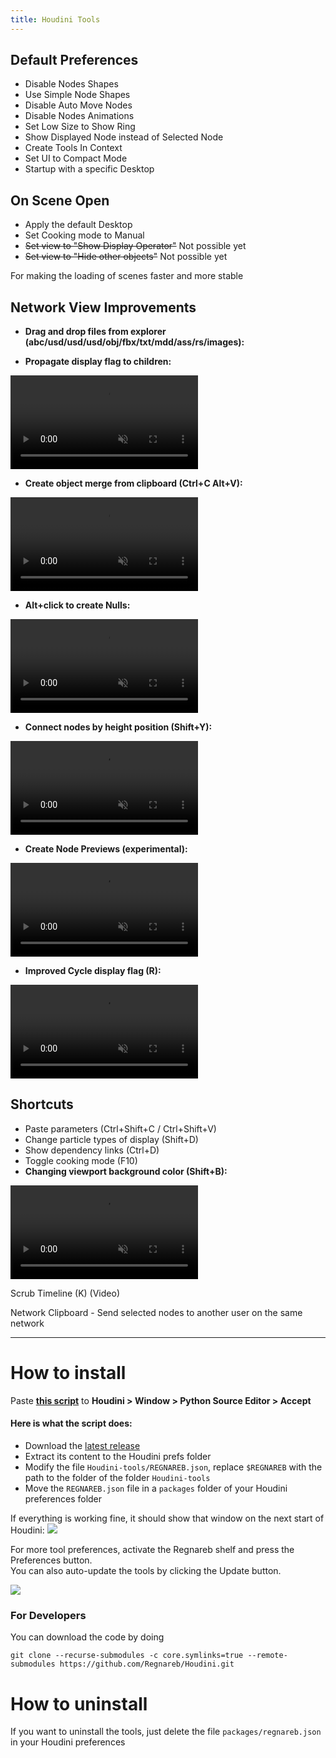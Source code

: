 ```yaml
---
title: Houdini Tools
---
```



## Default Preferences

* Disable Nodes Shapes  
* Use Simple Node Shapes  
* Disable Auto Move Nodes  
* Disable Nodes Animations  
* Set Low Size to Show Ring  
* Show Displayed Node instead of Selected Node  
* Create Tools In Context  
* Set UI to Compact Mode  
* Startup with a specific Desktop  




## On Scene Open 

* Apply the default Desktop
* Set Cooking mode to Manual
* ~~Set view to "Show Display Operator"~~ Not possible yet
* ~~Set view to "Hide other objects"~~ Not possible yet

For making the loading of scenes faster and more stable 



## Network View Improvements

* **Drag and drop files from explorer (abc/usd/usd/usd/obj/fbx/txt/mdd/ass/rs/images):**

* **Propagate display flag to children:**
<video playsinline autoplay muted loop>
  <source src="{{site.baseurl}}/medias/propagate_display.mp4" type="video/mp4">
</video>
<br>

* **Create object merge from clipboard (Ctrl+C Alt+V):**
<video playsinline autoplay muted loop>
  <source src="{{site.baseurl}}/medias/paste_object_merge.mp4" type="video/mp4">
</video>
<br>

* **Alt+click to create Nulls:**
<video playsinline autoplay muted loop>
  <source src="{{site.baseurl}}/medias/create_nulls.mp4" type="video/mp4">
</video>
<br>

* **Connect nodes by height position (Shift+Y):**
<video playsinline autoplay muted loop>
  <source src="{{site.baseurl}}/medias/connect_all_nodes.mp4" type="video/mp4">
</video>
<br>

* **Create Node Previews (experimental):**
<video playsinline autoplay muted loop>
  <source src="{{site.baseurl}}/medias/node_preview.mp4" type="video/mp4">
</video>
<br>

* **Improved Cycle display flag (R):**
<video playsinline autoplay muted loop>
  <source src="{{site.baseurl}}/medias/cycle_display.mp4" type="video/mp4">
</video>



## Shortcuts 

* Paste parameters (Ctrl+Shift+C / Ctrl+Shift+V)
* Change particle types of display (Shift+D)
* Show dependency links (Ctrl+D)
* Toggle cooking mode (F10)
* **Changing viewport background color (Shift+B):**
<video playsinline autoplay muted loop>
  <source src="{{site.baseurl}}/medias/change_viewport_color.mp4" type="video/mp4">
</video>
<br>

Scrub Timeline (K) (Video) 

Network Clipboard - Send selected nodes to another user on the same network

---

# How to install

Paste [**this script**](https://raw.githubusercontent.com/Regnareb/Houdini/refs/tags/v0.3.1/python2.7libs/tools/installer.py) to **Houdini > Window > Python Source Editor > Accept**  

#### Here is what the script does:
 * Download the [latest release](https://github.com/Regnareb/Houdini/releases/latest/download/Houdini-tools.zip) 
 * Extract its content to the Houdini prefs folder 
 * Modify the file `Houdini-tools/REGNAREB.json`, replace `$REGNAREB` with the path to the folder of the folder `Houdini-tools`  
 * Move the `REGNAREB.json` file in a `packages` folder of your Houdini preferences folder


If everything is working fine, it should show that window on the next start of Houdini:
![]({{site.baseurl}}/medias/first_launch.png)

For more tool preferences, activate the Regnareb shelf and press the Preferences button.  
You can also auto-update the tools by clicking the Update button.

![]({{site.baseurl}}/medias/preferences.png)

### For Developers
You can download the code by doing
```
git clone --recurse-submodules -c core.symlinks=true --remote-submodules https://github.com/Regnareb/Houdini.git
```


# How to uninstall

If you want to uninstall the tools, just delete the file `packages/regnareb.json` in your Houdini preferences 


